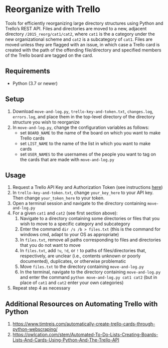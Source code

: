 # Reorganize with Trello
Tools for efficiently reorganizing large directory structures using Python and Trello’s REST API. Files and directories are moved to a new, adjacent directory `/2015_reorg/cat1/cat2`, where `cat1` is the a category under the new organizational scheme and `cat2` is a subcategory of `cat1`. Files are moved unless they are flagged with an issue, in which case a Trello card is created with the path of the offending file/directory and specified members of the Trello board are tagged on the card.

## Requirements
- Python (3.7 or newer)

## Setup
1. Download `move-and-log.py`, `trello-key-and-token.txt`, `changes.log`, `errors.log`, and place them in the top-level directory of the directory structure you wish to reorganize
2. In `move-and-log.py`, change the configuration variables as follows:
    - set `BOARD_NAME` to the name of the board on which you want to make Trello cards
    - set `LIST_NAME` to the name of the list in which you want to make cards
    - set `USER_NAMES` to the usernames of the people you want to tag on the cards that are made with `move-and-log.py`

## Usage
1. Request a Trello API Key and Authorization Token (see instructions [here](https://developer.atlassian.com/cloud/trello/guides/rest-api/authorization/))
2. In `trello-key-and-token.txt`, change `your_key_here` to your API key. Then change `your_token_here` to your token.
3. Open a terminal session and navigate to the directory containing `move-and-log.py`
4. For a given `cat1` and `cat2` (see first section above):
      1. Navigate to a directory containing some directories or files that you wish to move to a specific category and subcategory
      2. Enter the command `dir /s /b > files.txt` (this is the command for windows cmd, adapt to your OS as appropriate)
      3. In `files.txt`, remove all paths corresponding to files and directories that you do not want to move
      4. In `files.txt`, add `!u`, `!d`, or `!` to paths of files/directories that, respectively, are unclear (i.e., contents unknown or poorly documented), duplicates, or otherwise problematic
      5. Move `files.txt` to the directory containing `move-and-log.py`
      6. In the terminal, navigate to the directory containing `move-and-log.py` and enter the command `python move-and-log.py cat1 cat2` (but in place of `cat1` and `cat2` enter your own categories)
5. Repeat step 4 as necessary

## Additional Resources on Automating Trello with Python
1. https://www.timtreis.com/automatically-create-trello-cards-through-python-webscraping/
2. https://owlcation.com/stem/Automated-To-Do-Lists-Creating-Boards-Lists-And-Cards-Using-Python-And-The-Trello-API
